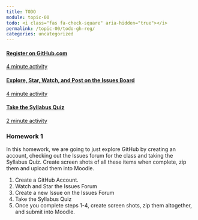 ```yaml
---
title: TODO
module: topic-00
todo: <i class="fas fa-check-square" aria-hidden="true"></i>
permalink: /topic-00/todo-gh-reg/
categories: uncategorized
---
```


<div class="row text-center">
  <div class="col-lg-4">
    <div class="bs-component">
      <div class="list-group">
        <a href="https://github.com/join" target="_blank" class="list-group-item">
          <i class="icon-hw fab fa-github" aria-hidden="true"></i>
          <h4 class="list-group-item-heading">Register on GitHub.com</h4>
          <div class="divider-hw"></div>
          <p class="list-group-item-text"><i class="far fa-clock" aria-hidden="true"></i> 4 minute activity</p>
        </a>
      </div>
    </div>
  </div>
  <div class="col-lg-4">
    <div class="bs-component">
      <div class="list-group">
        <a href="{{ site.git_address | append: "-resources/issues/" }}" target="_blank" class="list-group-item">
          <i class="icon-hw fas fa-comments" aria-hidden="true"></i>
          <h4 class="list-group-item-heading">Explore, Star, Watch, and Post on the Issues Board</h4>
          <div class="divider-hw"></div>
          <p class="list-group-item-text"><i class="far fa-clock" aria-hidden="true"></i> 4 minute activity</p>
        </a>
      </div>
    </div>
  </div>
  <div class="col-lg-4">
    <div class="bs-component">
      <div class="list-group">
        <a href="https://umontanamediaarts.com/MART120/wp-admin/admin-ajax.php?action=h5p_embed&id=1" target="_blank" class="list-group-item">
          <i class="icon-hw fas fa-question" aria-hidden="true"></i>
          <h4 class="list-group-item-heading">Take the Syllabus Quiz</h4>
          <div class="divider-hw"></div>
          <p class="list-group-item-text"><i class="far fa-clock" aria-hidden="true"></i> 2 minute activity</p>
        </a>
      </div>
    </div>
  </div>
</div>
<div class="row">
  <div class="col-lg-12">
    <h3>Homework 1</h3>
    <p>In this homework, we are going to just explore GitHub by creating an account, checking out the Issues forum for the class and taking the Syllabus Quiz.  Create screen shots of all these items when complete, zip them and upload them into Moodle.</p>
    <ol>
    <li>Create a GitHub Account.</li>
    <li>Watch and Star the Issues Forum</li>
    <li>Create a new Issue on the Issues Forum</li>
    <li>Take the Syllabus Quiz</li>
    <li>Once you complete steps 1-4, create screen shots, zip them altogether, and submit into Moodle.</li>
    </ol>
  </div>
</div>
